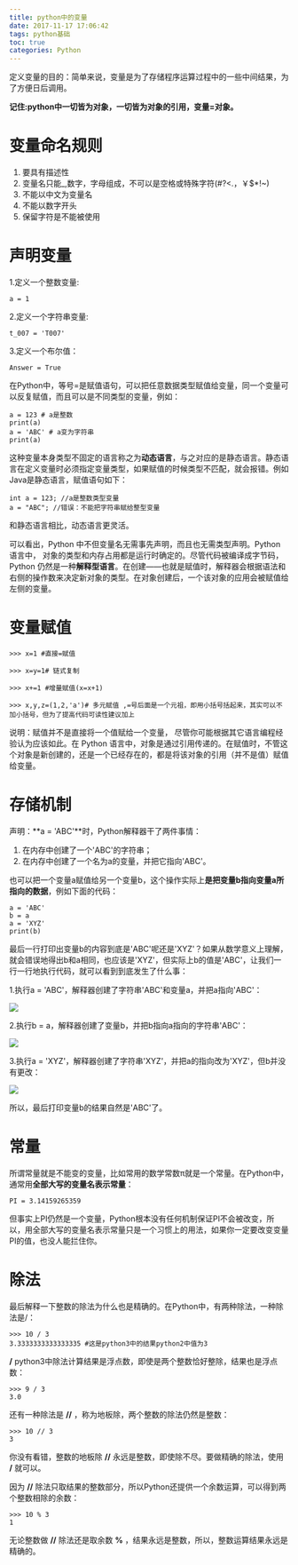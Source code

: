 ```yaml
---
title: python中的变量
date: 2017-11-17 17:06:42
tags: python基础
toc: true
categories: Python
---
```


定义变量的目的：简单来说，变量是为了存储程序运算过程中的一些中间结果，为了方便日后调用。

**记住:python中一切皆为对象，一切皆为对象的引用，变量=对象。**
# 变量命名规则
1. 要具有描述性
2. 变量名只能_,数字，字母组成，不可以是空格或特殊字符(#?<.，￥$*!~)
3. 不能以中文为变量名
4. 不能以数字开头
5. 保留字符是不能被使用

<!--more-->
	
# 声明变量

1.定义一个整数变量:

	a = 1
2.定义一个字符串变量:

	t_007 = 'T007'
3.定义一个布尔值：

	Answer = True
在Python中，等号=是赋值语句，可以把任意数据类型赋值给变量，同一个变量可以反复赋值，而且可以是不同类型的变量，例如：

	a = 123 # a是整数
	print(a)
	a = 'ABC' # a变为字符串
	print(a)
这种变量本身类型不固定的语言称之为**动态语言**，与之对应的是静态语言。静态语言在定义变量时必须指定变量类型，如果赋值的时候类型不匹配，就会报错。例如Java是静态语言，赋值语句如下：

	int a = 123; //a是整数类型变量
	a = "ABC"; //错误：不能把字符串赋给整型变量

和静态语言相比，动态语言更灵活。

可以看出，Python 中不但变量名无需事先声明，而且也无需类型声明。Python 语言中，
对象的类型和内存占用都是运行时确定的。尽管代码被编译成字节码，Python 仍然是一种**解释型语言**。在创建——也就是赋值时，解释器会根据语法和右侧的操作数来决定新对象的类型。在对象创建后，一个该对象的应用会被赋值给左侧的变量。 

# 变量赋值

	>>> x=1 #直接=赋值
	
	>>> x=y=1# 链式复制
	
	>>> x+=1 #增量赋值(x=x+1)
	
	>>> x,y,z=(1,2,'a')# 多元赋值 ,=号后面是一个元祖，即用小括号括起来，其实可以不加小括号，但为了提高代码可读性建议加上
	
说明：赋值并不是直接将一个值赋给一个变量， 尽管你可能根据其它语言编程经验认为应该如此。在 Python 语言中，对象是通过引用传递的。在赋值时，不管这个对象是新创建的，还是一个已经存在的，都是将该对象的引用（并不是值）赋值给变量。


# 存储机制
声明：**a = 'ABC'**时，Python解释器干了两件事情：

1. 在内存中创建了一个'ABC'的字符串；
2. 在内存中创建了一个名为a的变量，并把它指向'ABC'。

也可以把一个变量a赋值给另一个变量b，这个操作实际上**是把变量b指向变量a所指向的数据**，例如下面的代码：

	a = 'ABC'
	b = a
	a = 'XYZ'
	print(b)

最后一行打印出变量b的内容到底是'ABC'呢还是'XYZ'？如果从数学意义上理解，就会错误地得出b和a相同，也应该是'XYZ'，但实际上b的值是'ABC'，让我们一行一行地执行代码，就可以看到到底发生了什么事：

1.执行a = 'ABC'，解释器创建了字符串'ABC'和变量a，并把a指向'ABC'：

![](https://i.imgur.com/ldl7FxP.png)

2.执行b = a，解释器创建了变量b，并把b指向a指向的字符串'ABC'：

![](https://i.imgur.com/JZ6sixs.png)

3.执行a = 'XYZ'，解释器创建了字符串'XYZ'，并把a的指向改为'XYZ'，但b并没有更改：

![](https://i.imgur.com/VEUY64z.png)

所以，最后打印变量b的结果自然是'ABC'了。


# 常量

所谓常量就是不能变的变量，比如常用的数学常数π就是一个常量。在Python中，通常用**全部大写的变量名表示常量**：

	PI = 3.14159265359

但事实上PI仍然是一个变量，Python根本没有任何机制保证PI不会被改变，所以，用全部大写的变量名表示常量只是一个习惯上的用法，如果你一定要改变变量PI的值，也没人能拦住你。

# 除法
最后解释一下整数的除法为什么也是精确的。在Python中，有两种除法，一种除法是/：

	>>> 10 / 3
	3.3333333333333335 #这是python3中的结果python2中值为3

**/** python3中除法计算结果是浮点数，即使是两个整数恰好整除，结果也是浮点数：

	>>> 9 / 3
	3.0

还有一种除法是 **//** ，称为地板除，两个整数的除法仍然是整数：

	>>> 10 // 3
	3

你没有看错，整数的地板除 **//** 永远是整数，即使除不尽。要做精确的除法，使用 **/** 就可以。

因为 **//** 除法只取结果的整数部分，所以Python还提供一个余数运算，可以得到两个整数相除的余数：

	>>> 10 % 3
	1

无论整数做 **//** 除法还是取余数 **%** ，结果永远是整数，所以，整数运算结果永远是精确的。